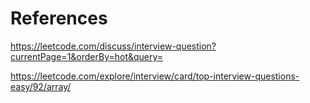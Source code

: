 # References

https://leetcode.com/discuss/interview-question?currentPage=1&orderBy=hot&query=

https://leetcode.com/explore/interview/card/top-interview-questions-easy/92/array/